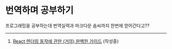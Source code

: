 # 번역하며 공부하기
프로그래밍을 공부하는데 번역실력과 마크다운 솜씨까지 한번에 얻어간다고??

---

1. [React 렌더링 동작에 관한 (거의) 완벽한 가이드](./ReactRenderingBehaviorGuide.md) (작성중)
